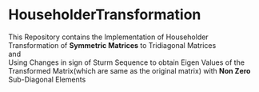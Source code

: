 # HouseholderTransformation
This Repository contains the Implementation of Householder Transformation of **Symmetric Matrices** to Tridiagonal Matrices
<br>
and
<br>
Using Changes in sign of Sturm Sequence to obtain Eigen Values of the Transformed Matrix(which are same as the original matrix) with **Non Zero** Sub-Diagonal Elements

